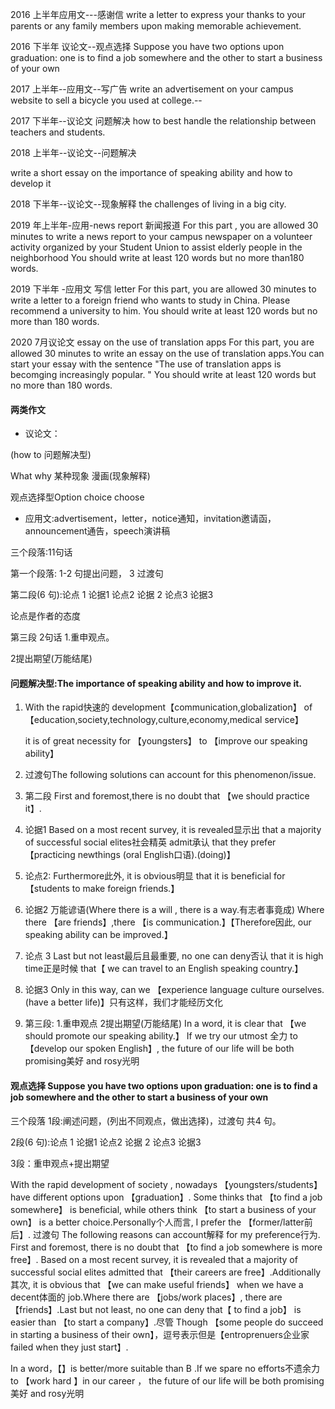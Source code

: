 2016 上半年应用文---感谢信
write a letter to express your thanks to your parents or any family members upon making memorable achievement.

2016 下半年 议论文--观点选择
Suppose you have two options upon graduation: one is to find a job somewhere and the other to start a business of your own

2017 上半年--应用文--写广告
write an advertisement on your campus website to sell a bicycle you used at college.--

2017 下半年--议论文 问题解决
how to best handle the relationship between teachers and students.

2018 上半年--议论文--问题解决

write a short essay on the importance of speaking ability and how to develop it

2018 下半年--议论文--现象解释
the challenges of living in a big city.

2019 年上半年-应用-news report 新闻报道
For this part , you are allowed 30 minutes to write a news report to your campus newspaper on a volunteer activity organized by your Student Union to assist elderly people in the neighborhood You should write at least 120 words but no more than180 words.

2019 下半年 -应用文 写信 letter
For this part, you are allowed 30 minutes to write a letter to a foreign friend who wants to study in China. Please recommend a university to him. You should write at least 120 words but no more than 180 words.

2020 7月议论文 essay on the use of translation apps
For this part, you are allowed 30 minutes to write an essay on the use of translation apps.You can start your essay with the sentence "The use of translation apps is becomging increasingly popular. " You should write at least 120 words but no more than 180 words.

#### 两类作文 

- 议论文：

(how to 问题解决型)

What  why 某种现象 漫画(现象解释)

观点选择型Option choice choose

- 应用文:advertisement，letter，notice通知，invitation邀请函，announcement通告，speech演讲稿

三个段落:11句话

第一个段落:
1-2 句提出问题，
3 过渡句

第二段(6 句):论点 1 论据1 论点2 论据 2 论点3 论据3

论点是作者的态度

第三段 2句话
1.重申观点。

2提出期望(万能结尾)

#### 问题解决型:The importance of speaking ability and how to improve it.

1. With the rapid快速的 development【communication,globalization】 of 【education,society,technology,culture,economy,medical service】

   it is of great necessity for 【youngsters】 to 【improve our speaking ability】

2. 过渡句The following solutions can account for this phenomenon/issue.

3. 第二段 First and foremost,there is no doubt that 【we should practice it】.

4. 论据1 Based on a most recent survey, it is revealed显示出 that a majority of successful social elites社会精英 admit承认 that they prefer 【practicing newthings (oral English口语).(doing)】

5. 论点2: Furthermore此外, it is obvious明显 that it is beneficial for 【students to make foreign friends.】

6. 论据2 万能谚语(Where there is a will , there is a way.有志者事竟成)
   Where there 【are friends】,there 【is communication.】【Therefore因此, our speaking ability can be improved.】

7. 论点 3 Last but not least最后且最重要, no one can deny否认 that it is high time正是时候 that【 we can travel to an English speaking country.】

8. 论据3 Only in this way, can we 【experience language culture ourselves.(have a better life)】只有这样，我们才能经历文化

9. 第三段:
   1.重申观点 2提出期望(万能结尾)
   In a word, it is clear that 【we should promote our speaking ability.】 If we try our utmost 全力 to 【develop our spoken English】, the future of our life will be both promising美好 and rosy光明



#### 观点选择 Suppose you have two options upon graduation: one is to find a job somewhere and the other to start a business of your own

三个段落
1段:阐述问题，(列出不同观点，做出选择)，过渡句 共4 句。

2段(6 句):论点 1 论据1 论点2 论据 2 论点3 论据3

3段：重申观点+提出期望

With the rapid development of society , nowadays 【youngsters/students】have different options upon 【graduation】. Some thinks that 【to find a job somewhere】 is beneficial, while others think 【to start a business of your own】 is a better choice.Personally个人而言, I prefer the 【former/latter前后】. 过渡句 The following reasons can account解释 for my preference行为.
First and foremost, there is no doubt that 【to find a job somewhere is more free】. Based on a most recent survey, it is revealed that a majority of successful social elites admitted that 【their careers are free】.Additionally其次, it is obvious that 【we can make useful friends】 when we have a decent体面的 job.Where there are 【jobs/work places】, there are 【friends】.Last but not least, no one can deny that【 to find a job】 is easier than 【to start a company】.尽管 Though 【some people do succeed in starting a business of their own】，逗号表示但是【entroprenuers企业家 failed when they just
start】.

In a word，【】is better/more suitable than B .If we spare no efforts不遗余力 to 【work hard 】in our career ， the future of our life will be both promising美好 and rosy光明